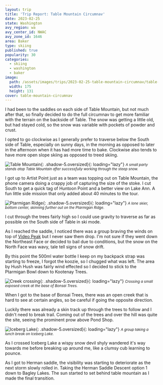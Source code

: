 ```yaml
---
layout: trip
title: 'Trip Report: Table Mountain Circumnav'
date: 2023-02-25
state: Washington
avy_region: wa
avy_center_id: NWAC
avy_zone_id: 1646
area: Baker
type: skiing
published: true
popularity: 30
categories:
  - skiing
  - washington
  - baker
image:
  path: /assets/images/trips/2023-02-25-table-mountain-circumnav/table-mountain-circumnav-thumb.jpg
  width: 175
  height: 131
cover: table-mountain-circumnav
---
```


I had been to the saddles on each side of Table Mountain, but not much after that, so finally decided to do the full circumnav to get more familiar with the terrain on the backside of Table. The snow was getting a little old, but had stayed cold, so the snow was variable with pockets of powder and crust.

I opted to go clockwise as I generally prefer to traverse below the South side of Table, especially on sunny days, in the morning as opposed to later in the afternoon when it has had more time to bake. Clockwise also tends to have more open slope skiing as opposed to treed skiing.

![Table Mountain](/assets/images/trips/2023-02-25-table-mountain-circumnav/cornice-approach.jpg "Table Mountain"){: .shadow-5.oversized}{: loading="lazy"} <small><i>A small party stands atop Table Mountain after successfully working through the steep snow.</i></small>

I got up to Artist Point just as a team was topping out on Table Mountain, the phone camera doing a crappy job of capturing the size of the stoke.
I cut South to get a quick tag of Huntoon Point and a better view on Lake Ann. A fun little side mission that only added about 40 minutes to the tour.

![Ptarmigan Ridge](/assets/images/trips/2023-02-25-table-mountain-circumnav/ptarmigan-ridge.jpg "Ptarmigan Ridge"){: .shadow-5.oversized}{: loading="lazy"} <small><i>A lone skier, bottom center, skinning further out on the Ptarmigan Ridge.</i></small>

I cut through the trees fairly high so I could use gravity to traverse as far as possible on the South side of Table in ski mode.

As I reached the saddle, I noticed there was a group braving the winds on top of [Video Peak](/trips/north-face-video-peak.html) but I never saw them drop. I'm not sure if they went down the Northeast Face or decided to bail due to conditions, but the snow on the North Face was wavy, tale tell signs of snow drift.

By this point the 500ml water bottle I keep on my backpack strap was starting to freeze, I forgot the koozie, so I chugged what was left.
The area by Hush Hush was fairly wind effected so I decided to stick to the Ptarmigan Bowl down to Kootenay Trees.

![Creek crossing](/assets/images/trips/2023-02-25-table-mountain-circumnav/creek-crossing.jpg "Creek crossing"){: .shadow-5.oversized}{: loading="lazy"} <small><i>Crossing a small exposed creek at the base of Bonsai Trees.</i></small>

When I got to the base of Bonsai Trees, there was an open creek that is hard to see at certain angles, so be careful if going the opposite direction.

Luckily there was already a skin track up through the trees to follow and I didn't need to break trail. Coming out of the trees and over the hill was quite the site, seeing the prominent prow above Pond Shop.

![Iceberg Lake](/assets/images/trips/2023-02-25-table-mountain-circumnav/iceberg-lake.jpg "Iceberg Lake"){: .shadow-5.oversized}{: loading="lazy"} <small><i>A group taking a lunch break on Iceberg Lake.</i></small>

As I crossed Iceberg Lake a wispy snow devil shyly wandered it's way towards me before breaking up around me, like a clumsy cub learning to pounce.

As I got to Herman saddle, the visibility was starting to deteriorate as the next storm slowly rolled in. Taking the Herman Saddle Descent option 1 down to Bagley Lakes. The sun started to set behind table mountain as I made the final transition.

